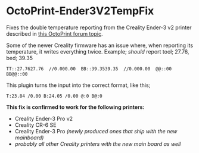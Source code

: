 # OctoPrint-Ender3V2TempFix
Fixes the double temperature reporting from the Creality Ender-3 v2 printer described in [this OctoPrint forum topic](https://community.octoprint.org/t/octoprint-doesnt-show-a-temperature-graph-for-my-creality-printer/23901).

Some of the newer Creality firmware has an issue where, when reporting its temperature, it writes everything twice.
Example; _should_ report tool; 27.76, bed; 39.35
```
TT::27.7627.76  //0.000.00  BB::39.3539.35  //0.000.00  @@::00  BB@@::00
```

This plugin turns the input into the correct format, like this;
```
T:23.84 /0.00 B:24.05 /0.00 @:0 B@:0
```


**This fix is confirmed to work for the following printers:**
- Creality Ender-3 Pro v2
- Creality CR-6 SE
- Creality Ender-3 Pro _(newly produced ones that ship with the new mainboard)_
- _probably all other Creality printers with the new main board as well_